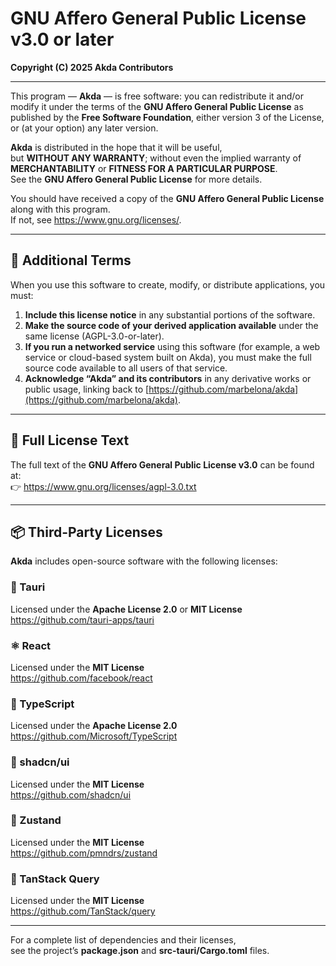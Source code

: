 # GNU Affero General Public License v3.0 or later  

**Copyright (C) 2025 Akda Contributors**

---

This program — **Akda** — is free software: you can redistribute it and/or modify it under the terms of the **GNU Affero General Public License** as published by the **Free Software Foundation**, either version 3 of the License, or (at your option) any later version.  

**Akda** is distributed in the hope that it will be useful,  
but **WITHOUT ANY WARRANTY**; without even the implied warranty of **MERCHANTABILITY** or **FITNESS FOR A PARTICULAR PURPOSE**.  
See the **GNU Affero General Public License** for more details.  

You should have received a copy of the **GNU Affero General Public License** along with this program.  
If not, see <https://www.gnu.org/licenses/>.

---

## 🧾 Additional Terms

When you use this software to create, modify, or distribute applications, you must:

1. **Include this license notice** in any substantial portions of the software.  
2. **Make the source code of your derived application available** under the same license (AGPL-3.0-or-later).  
3. **If you run a networked service** using this software (for example, a web service or cloud-based system built on Akda), you must make the full source code available to all users of that service.  
4. **Acknowledge “Akda” and its contributors** in any derivative works or public usage, linking back to [https://github.com/marbelona/akda](https://github.com/marbelona/akda).  

---

## 🔗 Full License Text

The full text of the **GNU Affero General Public License v3.0** can be found at:  
👉 <https://www.gnu.org/licenses/agpl-3.0.txt>

---

## 📦 Third-Party Licenses

**Akda** includes open-source software with the following licenses:

### 🦀 Tauri  
Licensed under the **Apache License 2.0** or **MIT License**  
<https://github.com/tauri-apps/tauri>

### ⚛️ React  
Licensed under the **MIT License**  
<https://github.com/facebook/react>

### 🧩 TypeScript  
Licensed under the **Apache License 2.0**  
<https://github.com/Microsoft/TypeScript>

### 🎨 shadcn/ui  
Licensed under the **MIT License**  
<https://github.com/shadcn/ui>

### 🦦 Zustand  
Licensed under the **MIT License**  
<https://github.com/pmndrs/zustand>

### 🧠 TanStack Query  
Licensed under the **MIT License**  
<https://github.com/TanStack/query>

---

For a complete list of dependencies and their licenses,  
see the project’s **package.json** and **src-tauri/Cargo.toml** files.
